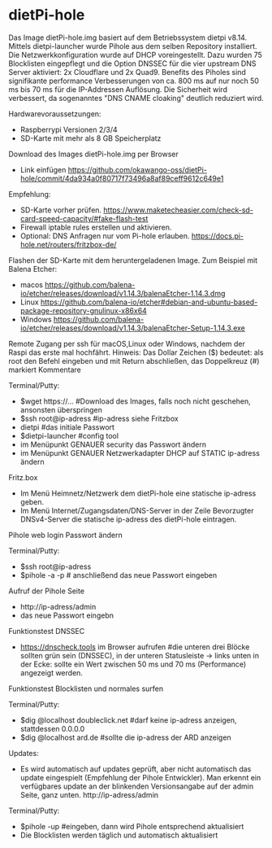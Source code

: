 # dietPi-hole

Das Image dietPi-hole.img basiert auf dem Betriebssystem dietpi v8.14. Mittels dietpi-launcher wurde Pihole aus dem selben Repository installiert. Die Netzwerkkonfiguration wurde auf DHCP voreingestellt. Dazu wurden 75 Blocklisten eingepflegt und die Option DNSSEC für die vier upstream DNS Server aktiviert: 2x Cloudflare und 2x Quad9. Benefits des Piholes sind signifikante performance Verbesserungen von ca. 800 ms auf nur noch 50 ms bis 70 ms für die IP-Addressen Auflösung. Die Sicherheit wird verbessert, da sogenanntes "DNS CNAME cloaking" deutlich reduziert wird.

Hardwarevoraussetzungen: 
  - Raspberrypi Versionen 2/3/4
  - SD-Karte mit mehr als 8 GB Speicherplatz

Download des Images dietPi-hole.img per Browser
  - Link einfügen https://github.com/okawango-oss/dietPi-hole/commit/4da934a0f80717f73496a8af89ceff9612c649e1

Empfehlung:
  - SD-Karte vorher prüfen. https://www.maketecheasier.com/check-sd-card-speed-capacity/#fake-flash-test
  - Firewall iptable rules erstellen und aktivieren.
  - Optional: DNS Anfragen nur vom Pi-hole erlauben. https://docs.pi-hole.net/routers/fritzbox-de/

Flashen der SD-Karte mit dem heruntergeladenen Image.
Zum Beispiel mit Balena Etcher:
  - macos https://github.com/balena-io/etcher/releases/download/v1.14.3/balenaEtcher-1.14.3.dmg
  - Linux https://github.com/balena-io/etcher#debian-and-ubuntu-based-package-repository-gnulinux-x86x64
  - Windows https://github.com/balena-io/etcher/releases/download/v1.14.3/balenaEtcher-Setup-1.14.3.exe

Remote Zugang per ssh für macOS,Linux oder Windows, nachdem der Raspi das erste mal hochfährt. 
Hinweis: Das Dollar Zeichen ($) bedeutet: als root den Befehl eingeben und mit Return abschließen, das
         Doppelkreuz (#) markiert Kommentare 

  Terminal/Putty:
  - $wget https://... #Download des Images, falls noch nicht geschehen, ansonsten überspringen
  - $ssh root@ip-adress #ip-adress siehe Fritzbox
  - dietpi #das initiale Passwort
  - $dietpi-launcher #config tool
  - im Menüpunkt GENAUER security das Passwort ändern
  - im Menüpunkt GENAUER Netzwerkadapter DHCP auf STATIC ip-adress ändern

Fritz.box

  - Im Menü Heimnetz/Netzwerk dem dietPi-hole eine statische ip-adress geben.
  - Im Menü Internet/Zugangsdaten/DNS-Server in der Zeile Bevorzugter DNSv4-Server die statische ip-adress des dietPi-hole eintragen.

Pihole web login Passwort ändern

  Terminal/Putty:
  - $ssh root@ip-adress
  - $pihole -a -p # anschließend das neue Passwort eingeben

Aufruf der Pihole Seite
  - http://ip-adress/admin
  - das neue Passwort eingebn 

Funktionstest DNSSEC
  
  - https://dnscheck.tools im Browser aufrufen #die unteren drei Blöcke sollten grün sein (DNSSEC), in der unteren Statusleiste -> links unten in der Ecke: sollte ein Wert zwischen 50 ms und 70 ms (Performance) angezeigt werden.

Funktionstest Blocklisten und normales surfen

   Terminal/Putty:
  - $dig @localhost doubleclick.net #darf keine ip-adress anzeigen, stattdessen 0.0.0.0
  - $dig @localhost ard.de #sollte die ip-adress der ARD anzeigen

Updates:
  - Es wird automatisch auf updates geprüft, aber nicht automatisch das update eingespielt (Empfehlung der Pihole Entwickler). Man erkennt ein verfügbares update an der blinkenden Versionsangabe auf der admin Seite, ganz unten. http://ip-adress/admin 

  Terminal/Putty:
  - $pihole -up #eingeben, dann wird Pihole entsprechend aktualisiert
  - Die Blocklisten werden täglich und automatisch aktualisiert
